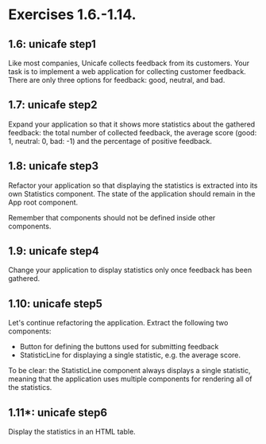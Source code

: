 # Exercises 1.6.-1.14.

## 1.6: unicafe step1
Like most companies, Unicafe collects feedback from its customers. Your task is to implement a web application for collecting customer feedback. There are only three options for feedback: good, neutral, and bad.

## 1.7: unicafe step2
Expand your application so that it shows more statistics about the gathered feedback: the total number of collected feedback, the average score (good: 1, neutral: 0, bad: -1) and the percentage of positive feedback.

## 1.8: unicafe step3
Refactor your application so that displaying the statistics is extracted into its own Statistics component. The state of the application should remain in the App root component.

Remember that components should not be defined inside other components.

## 1.9: unicafe step4
Change your application to display statistics only once feedback has been gathered.

## 1.10: unicafe step5
Let's continue refactoring the application. Extract the following two components:

* Button for defining the buttons used for submitting feedback
* StatisticLine for displaying a single statistic, e.g. the average score.

To be clear: the StatisticLine component always displays a single statistic, meaning that the application uses multiple components for rendering all of the statistics.

## 1.11*: unicafe step6
Display the statistics in an HTML table.